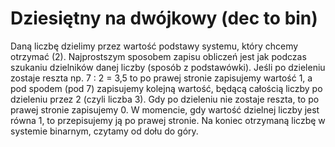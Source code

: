 <h1>Dziesiętny na dwójkowy (dec to bin)</h1>

<p>
Daną liczbę dzielimy przez wartość podstawy systemu, który chcemy otrzymać (2). 
Najprostszym sposobem zapisu obliczeń jest jak podczas szukaniu dzielników danej liczby (sposób z podstawówki).
Jeśli po dzieleniu zostaje reszta np. 7 : 2 = 3,5 to po prawej stronie zapisujemy wartość 1, a pod spodem (pod 7) zapisujemy kolejną wartość, będącą całością liczby po dzieleniu przez 2 (czyli liczba 3). Gdy po dzieleniu nie zostaje reszta, to po prawej stronie zapisujemy 0.
W momencie, gdy wartość dzielnej liczby jest równa 1, to przepisujemy ją po prawej stronie.
Na koniec otrzymaną liczbę w systemie binarnym, czytamy od dołu do góry.</p>
